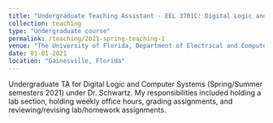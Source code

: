 ```yaml
---
title: "Undergraduate Teaching Assistant - EEL 3701C: Digital Logic and Computer Systems"
collection: teaching
type: "Undergraduate course"
permalink: /teaching/2021-spring-teaching-1
venue: "The University of Florida, Department of Electrical and Computer Engineering"
date: 01-01-2021
location: "Gainesville, Florida"
---
```


Undergraduate TA for Digital Logic and Computer Systems (Spring/Summer semesters 2021) under Dr. Schwartz. My responsibilities included holding a lab section, holding weekly office hours, grading assignments, and reviewing/revising lab/homework assignments.
